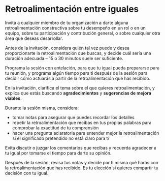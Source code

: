 # Retroalimentación entre iguales

<summary>
Invita a cualquier miembro de tu organización a darte alguna retroalimentación constructiva sobre tu desempeño en un rol o en un equipo, sobre tu participación y contribución general, o sobre cualquier otra área que deseas desarrollar.
</summary>

Antes de la invitación, considera quién tal vez puede y desea proporcionarte la retroalimentación que buscas, y decide cuál sería una duración adecuada – 15 o 30 minutos suele ser suficiente.

Programa la sesión con antelación, para que tu igual pueda prepararse para tu reunión, y programa algún tiempo para ti después de la sesión para decidir cómo actuarás a partir de la retroalimentación que has recibido.

En la invitación, clarifica el tema sobre el que quieres retroalimentación, y explica que estás buscando **agradecimientos** y **sugerencias de mejora viables**.

Durante la sesión misma, considera:

- tomar notas para asegurar que puedes recordar los detalles
- repetir la retroalimentación que recibas en tus propias palabras para comprobar la exactitud de tu comprensión
- hacer una pregunta aclaratoria para entender mejor la retroalimentación si el significado pretendido no está claro para ti 

Evita discutir o juzgar los comentarios que recibas y recuerda agradecer a tu igual por tomarse el tiempo para darte su opinión.

Después de la sesión, revisa tus notas y decide por ti misma qué harás con la retroalimentación que has recibido. Es tu elección si quieres compartir tu decisión con tu igual.